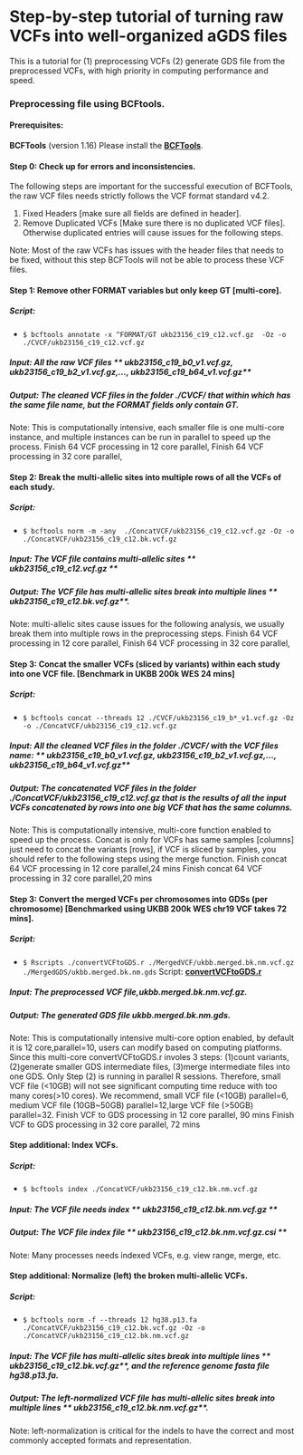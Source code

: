 # **Step-by-step tutorial of turning raw VCFs into well-organized aGDS files**
This is a tutorial for (1) preprocessing VCFs (2) generate GDS file from the preprocessed VCFs, with high priority in computing performance and speed. 


### Preprocessing file using BCFtools.
#### Prerequisites:
**BCFTools** (version 1.16) Please install the <a href="https://samtools.github.io/bcftools/">**BCFTools**</a>.

#### Step 0: Check up for errors and inconsistencies.
The following steps are important for the successful execution of BCFTools, the raw VCF files needs strictly follows the VCF format standard v4.2.
1. Fixed Headers [make sure all fields are defined in header].  
2. Remove Duplicated VCFs [Make sure there is no duplicated VCF files]. Otherwise duplicated entries will cause issues for the following steps.

Note: Most of the raw VCFs has issues with the header files that needs to be fixed, without this step BCFTools will not be able to process these VCF files. 

#### Step 1: Remove other FORMAT variables but only keep GT  [multi-core].
##### Script: 
- ```$ bcftools annotate -x ^FORMAT/GT ukb23156_c19_c12.vcf.gz  -Oz -o ./CVCF/ukb23156_c19_c12.vcf.gz ```
##### Input: All the raw VCF files ** ukb23156_c19_b0_v1.vcf.gz, ukb23156_c19_b2_v1.vcf.gz,..., ukb23156_c19_b64_v1.vcf.gz**
##### Output: The cleaned VCF files in the folder **./CVCF/** that within which has the same file name, but the FORMAT fields only contain GT. 

Note: This is computationally intensive, each smaller file is one multi-core instance, and multiple instances can be run in parallel to speed up the process. 
Finish 64 VCF processing in 12 core parallel, 
Finish 64 VCF processing in 32 core parallel,

#### Step 2: Break the multi-allelic sites into multiple rows of all the VCFs of each study.
##### Script: 
- ```$ bcftools norm -m -any  ./ConcatVCF/ukb23156_c19_c12.vcf.gz -Oz -o ./ConcatVCF/ukb23156_c19_c12.bk.vcf.gz```
##### Input: The VCF file contains multi-allelic sites ** ukb23156_c19_c12.vcf.gz **
##### Output: The VCF file has multi-allelic sites break into multiple lines ** ukb23156_c19_c12.bk.vcf.gz**. 

Note: multi-allelic sites cause issues for the following analysis, we usually break them into multiple rows in the preprocessing steps. 
Finish 64 VCF processing in 12 core parallel, 
Finish 64 VCF processing in 32 core parallel,

#### Step 3: Concat the smaller VCFs (sliced by variants) within each study into one VCF file. [Benchmark in UKBB 200k WES 24 mins] 
##### Script: 
- ```$ bcftools concat --threads 12 ./CVCF/ukb23156_c19_b*_v1.vcf.gz -Oz -o ./ConcatVCF/ukb23156_c19_c12.vcf.gz```
##### Input: All the cleaned VCF files in the folder **./CVCF/** with the VCF files name: ** ukb23156_c19_b0_v1.vcf.gz, ukb23156_c19_b2_v1.vcf.gz,..., ukb23156_c19_b64_v1.vcf.gz**
##### Output: The concatenated VCF files in the folder **./ConcatVCF/ukb23156_c19_c12.vcf.gz** that is the results of all the input VCFs concatenated by rows into one big VCF that has the same columns. 

Note: This is computationally intensive, multi-core function enabled to speed up the process. Concat is only for VCFs has same samples [columns] just need to concat the variants [rows], if VCF is sliced by samples, you should refer to the following steps using the merge function. 
Finish concat 64 VCF processing in 12 core parallel,24 mins 
Finish concat 64 VCF processing in 32 core parallel,20 mins



#### Step 3: Convert the merged VCFs per chromosomes into GDSs (per chromosome) [Benchmarked using UKBB 200k WES chr19 VCF takes 72 mins].
##### Script: 
- ```$ Rscripts ./convertVCFtoGDS.r ./MergedVCF/ukbb.merged.bk.nm.vcf.gz ./MergedGDS/ukbb.merged.bk.nm.gds```
Script: <a href="https://github.com/zhouhufeng/FAVORannotator/blob/main/Scripts/UTL/convertVCFtoGDS.r">**convertVCFtoGDS.r**</a>
##### Input: The preprocessed VCF file,**ukbb.merged.bk.nm.vcf.gz**.
##### Output: The generated GDS file **ukbb.merged.bk.nm.gds**. 

Note: This is computationally intensive multi-core option enabled, by default it is 12 core,parallel=10, users can modify based on computing platforms. Since this multi-core convertVCFtoGDS.r involes 3 steps: (1)count variants, (2)generate smaller GDS intermediate files, (3)merge intermediate files into one GDS. Only Step (2) is running in parallel R sessions. Therefore, small VCF file (<10GB) will not see significant computing time reduce with too many cores(>10 cores). We recommend, small VCF file (<10GB) parallel=6, medium VCF file (10GB~50GB) parallel=12,large VCF file (>50GB) parallel=32.
Finish VCF to GDS processing in 12 core parallel, 90 mins
Finish VCF to GDS processing in 32 core parallel, 72 mins







#### Step additional: Index VCFs.
##### Script: 
- ```$ bcftools index ./ConcatVCF/ukb23156_c19_c12.bk.nm.vcf.gz```
##### Input: The VCF file needs index ** ukb23156_c19_c12.bk.nm.vcf.gz **
##### Output: The VCF file index file ** ukb23156_c19_c12.bk.nm.vcf.gz.csi ** 

Note: Many processes needs indexed VCFs, e.g. view range, merge, etc. 

#### Step additional: Normalize (left) the broken multi-allelic VCFs.
##### Script: 
- ```$ bcftools norm -f --threads 12 hg38.p13.fa ./ConcatVCF/ukb23156_c19_c12.bk.vcf.gz -Oz -o ./ConcatVCF/ukb23156_c19_c12.bk.nm.vcf.gz```
##### Input: The VCF file has multi-allelic sites break into multiple lines ** ukb23156_c19_c12.bk.vcf.gz**, and the reference genome fasta file **hg38.p13.fa**.
##### Output: The left-normalized VCF file has multi-allelic sites break into multiple lines ** ukb23156_c19_c12.bk.nm.vcf.gz**. 

Note: left-normalization is critical for the indels to have the correct and most commonly accepted formats and representation.


